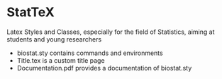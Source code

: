 # StatTeX
Latex Styles and Classes, especially for the field of Statistics, aiming at students and young researchers

* biostat.sty contains commands and environments
* Title.tex is a custom title page
* Documentation.pdf provides a documentation of biostat.sty
